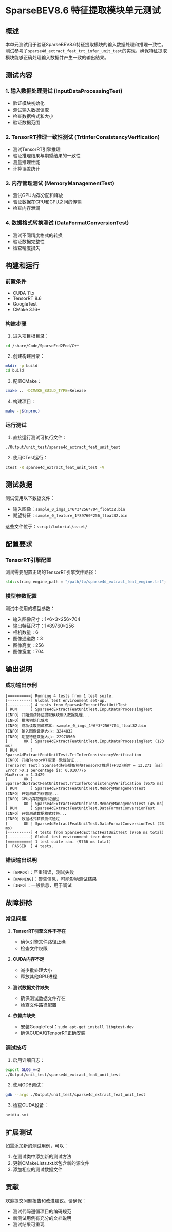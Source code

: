 # SparseBEV8.6 特征提取模块单元测试

## 概述

本单元测试用于验证SparseBEV8.6特征提取模块的输入数据处理和推理一致性。测试参考了`sparse4d_extract_feat_trt_infer_unit_test`的实现，确保特征提取模块能够正确处理输入数据并产生一致的输出结果。

## 测试内容

### 1. 输入数据处理测试 (InputDataProcessingTest)
- 验证模块初始化
- 测试输入数据读取
- 检查数据格式和大小
- 验证数据范围

### 2. TensorRT推理一致性测试 (TrtInferConsistencyVerification)
- 测试TensorRT引擎推理
- 验证推理结果与期望结果的一致性
- 测量推理性能
- 计算误差统计

### 3. 内存管理测试 (MemoryManagementTest)
- 测试GPU内存分配和释放
- 验证数据在CPU和GPU之间的传输
- 检查内存泄漏

### 4. 数据格式转换测试 (DataFormatConversionTest)
- 测试不同精度格式的转换
- 验证数据完整性
- 检查精度损失

## 构建和运行

### 前置条件
- CUDA 11.x
- TensorRT 8.6
- GoogleTest
- CMake 3.16+

### 构建步骤

1. 进入项目根目录：
```bash
cd /share/Code/SparseEnd2End/C++
```

2. 创建构建目录：
```bash
mkdir -p build
cd build
```

3. 配置CMake：
```bash
cmake .. -DCMAKE_BUILD_TYPE=Release
```

4. 构建项目：
```bash
make -j$(nproc)
```

### 运行测试

1. 直接运行测试可执行文件：
```bash
./Output/unit_test/sparse4d_extract_feat_unit_test
```

2. 使用CTest运行：
```bash
ctest -R sparse4d_extract_feat_unit_test -V
```

## 测试数据

测试使用以下数据文件：
- 输入图像：`sample_0_imgs_1*6*3*256*704_float32.bin`
- 期望特征：`sample_0_feature_1*89760*256_float32.bin`

这些文件位于：`script/tutorial/asset/`

## 配置要求

### TensorRT引擎配置
测试需要配置正确的TensorRT引擎文件路径：
```cpp
std::string engine_path = "/path/to/sparse4d_extract_feat_engine.trt";
```

### 模型参数配置
测试中使用的模型参数：
- 输入图像尺寸：1×6×3×256×704
- 输出特征尺寸：1×89760×256
- 相机数量：6
- 图像通道数：3
- 图像高度：256
- 图像宽度：704

## 输出说明

### 成功输出示例
```
[==========] Running 4 tests from 1 test suite.
[----------] Global test environment set-up.
[----------] 4 tests from Sparse4dExtractFeatUnitTest
[ RUN      ] Sparse4dExtractFeatUnitTest.InputDataProcessingTest
[INFO] 开始测试特征提取模块输入数据处理...
[INFO] 模块初始化成功
[INFO] 成功读取测试样本: sample_0_imgs_1*6*3*256*704_float32.bin
[INFO] 输入图像数据大小: 3244032
[INFO] 期望特征数据大小: 22978560
[       OK ] Sparse4dExtractFeatUnitTest.InputDataProcessingTest (123 ms)
[ RUN      ] Sparse4dExtractFeatUnitTest.TrtInferConsistencyVerification
[INFO] 开始TensorRT推理一致性验证...
[TensorRT Test] Sparse4d特征提取模块TensorRT推理(FP32)耗时 = 13.271 [ms]
Error >0.1 percentage is: 0.0107776
MaxError = 1.3429
[       OK ] Sparse4dExtractFeatUnitTest.TrtInferConsistencyVerification (9575 ms)
[ RUN      ] Sparse4dExtractFeatUnitTest.MemoryManagementTest
[INFO] 开始测试内存管理...
[INFO] GPU内存管理测试通过
[       OK ] Sparse4dExtractFeatUnitTest.MemoryManagementTest (45 ms)
[ RUN      ] Sparse4dExtractFeatUnitTest.DataFormatConversionTest
[INFO] 开始测试数据格式转换...
[INFO] 数据格式转换测试通过
[       OK ] Sparse4dExtractFeatUnitTest.DataFormatConversionTest (23 ms)
[----------] 4 tests from Sparse4dExtractFeatUnitTest (9766 ms total)
[----------] Global test environment tear-down
[==========] 1 test suite ran. (9766 ms total)
[  PASSED  ] 4 tests.
```

### 错误输出说明
- `[ERROR]`：严重错误，测试失败
- `[WARNING]`：警告信息，可能影响测试结果
- `[INFO]`：一般信息，用于调试

## 故障排除

### 常见问题

1. **TensorRT引擎文件不存在**
   - 确保引擎文件路径正确
   - 检查文件权限

2. **CUDA内存不足**
   - 减少批处理大小
   - 释放其他GPU进程

3. **测试数据文件缺失**
   - 确保测试数据文件存在
   - 检查文件路径配置

4. **依赖库缺失**
   - 安装GoogleTest：`sudo apt-get install libgtest-dev`
   - 确保CUDA和TensorRT正确安装

### 调试技巧

1. 启用详细日志：
```bash
export GLOG_v=2
./Output/unit_test/sparse4d_extract_feat_unit_test
```

2. 使用GDB调试：
```bash
gdb --args ./Output/unit_test/sparse4d_extract_feat_unit_test
```

3. 检查CUDA设备：
```bash
nvidia-smi
```

## 扩展测试

如需添加新的测试用例，可以：

1. 在测试类中添加新的测试方法
2. 更新CMakeLists.txt以包含新的源文件
3. 添加相应的测试数据文件

## 贡献

欢迎提交问题报告和改进建议。请确保：
- 测试代码遵循项目的编码规范
- 新测试用例有充分的文档说明
- 测试结果可重现 